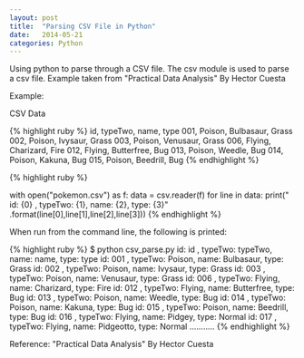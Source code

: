 ```yaml
---
layout: post
title:  "Parsing CSV File in Python"
date:   2014-05-21 
categories: Python
---
```


Using python to parse through a CSV file. The csv module is used to parse a csv file.
Example taken from "Practical Data Analysis" By Hector Cuesta

Example:

CSV Data

{% highlight ruby %}
id, typeTwo, name, type
001, Poison, Bulbasaur, Grass
002, Poison, Ivysaur, Grass
003, Poison, Venusaur, Grass
006, Flying, Charizard, Fire
012, Flying, Butterfree, Bug
013, Poison, Weedle, Bug
014, Poison, Kakuna, Bug
015, Poison, Beedrill, Bug
{% endhighlight %}


{% highlight ruby %}

with open("pokemon.csv") as f:
    data = csv.reader(f)
    for line in data:
        print(" id: {0} , typeTwo: {1}, name:  {2}, type: {3}"
              .format(line[0],line[1],line[2],line[3]))
{% endhighlight %}


When run from the command line, the following is printed: 

{% highlight ruby %}
$ python csv_parse.py
 id: id , typeTwo: typeTwo, name:  name, type: type
 id:  001 , typeTwo:  Poison, name:   Bulbasaur, type:  Grass
 id:  002 , typeTwo:  Poison, name:   Ivysaur, type:  Grass
 id:  003 , typeTwo:  Poison, name:   Venusaur, type:  Grass
 id:  006 , typeTwo:  Flying, name:   Charizard, type:  Fire
 id:  012 , typeTwo:  Flying, name:   Butterfree, type:  Bug
 id:  013 , typeTwo:  Poison, name:   Weedle, type:  Bug
 id:  014 , typeTwo:  Poison, name:   Kakuna, type:  Bug
 id:  015 , typeTwo:  Poison, name:   Beedrill, type:  Bug
 id:  016 , typeTwo:  Flying, name:   Pidgey, type:  Normal
 id:  017 , typeTwo:  Flying, name:   Pidgeotto, type:  Normal
...........
{% endhighlight %}


Reference: "Practical Data Analysis" By Hector Cuesta
